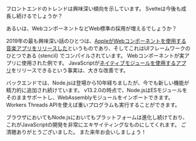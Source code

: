 フロントエンドのトレンドは興味深い傾向を示しています。
Svelteは今後も成長し続けるでしょうか？

あるいは、WebコンポーネントなどWeb標準の採用が増えるでしょうか？

2019年の最も興味深い話のひとつは、[AppleがWebコンポーネントを使用する音楽アプリをリリースした](https://dev.to/ionic/apple-just-shipped-web-components-to-production-and-you-probably-missed-it-57pf)というものであり、そしてこれはUIフレームワークのひとつである {stencil} でコンパイルされています。
Webコンポーネントが実アプリに使用された例です。
JavaScriptが[ネイティブモジュールを使用するアプリ](https://philipwalton.com/articles/using-native-javascript-modules-in-production-today/)をリリースできるという事実は、大きな改善です。

バックエンドでは、Node.jsは登場から10年経ちましたが、今でも新しい機能が精力的に追加され続けています。
v13.2.0の時点で、Node.jsはESモジュールをそのままサポートし、WebAssemblyモジュールをインポートできます。
Workers Threads APIを使えば重いプログラムも実行することができます。

ブラウザにおいてもNode.jsにおいてもプラットフォームは進化し続けており、これがJavaScriptの開発を非常にエキサイティングなものにしてくれます。
ご清聴ありがとうございました。
また来年お会いしましょう！
